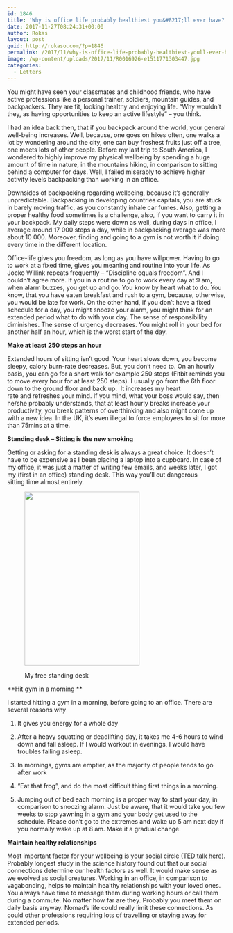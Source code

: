 ```yaml
---
id: 1846
title: 'Why is office life probably healthiest you&#8217;ll ever have?'
date: 2017-11-27T08:24:31+00:00
author: Rokas
layout: post
guid: http://rokaso.com/?p=1846
permalink: /2017/11/why-is-office-life-probably-healthiest-youll-ever-have/
image: /wp-content/uploads/2017/11/R0016926-e1511771303447.jpg
categories:
  - Letters
---
```

You might have seen your classmates and childhood friends, who have active professions like a personal trainer, soldiers, mountain guides, and backpackers. They are fit, looking healthy and enjoying life. &#8220;Why wouldn&#8217;t they, as having opportunities to keep an active lifestyle&#8221; &#8211; you think.

I had an idea back then, that if you backpack around the world, your general well-being increases. Well, because, one goes on hikes often, one walks a lot by wondering around the city, one can buy freshest fruits just off a tree, one meets lots of other people. Before my last trip to South America, I wondered to highly improve my physical wellbeing by spending a huge amount of time in nature, in the mountains hiking, in comparison to sitting behind a computer for days. Well, I failed miserably to achieve higher activity levels backpacking than working in an office.

Downsides of backpacking regarding wellbeing, because it&#8217;s generally unpredictable. Backpacking in developing countries capitals, you are stuck in barely moving traffic, as you constantly inhale car fumes. Also, getting a proper healthy food sometimes is a challenge, also, if you want to carry it in your backpack. My daily steps were down as well, during days in office, I average around 17 000 steps a day, while in backpacking average was more about 10 000. Moreover, finding and going to a gym is not worth it if doing every time in the different location.

Office-life gives you freedom, as long as you have willpower. Having to go to work at a fixed time, gives you meaning and routine into your life. As Jocko Willink repeats frequently &#8211; &#8220;Discipline equals freedom&#8221;. And I couldn&#8217;t agree more. If you in a routine to go to work every day at 9 am, when alarm buzzes, you get up and go. You know by heart what to do. You know, that you have eaten breakfast and rush to a gym, because, otherwise, you would be late for work. On the other hand, if you don&#8217;t have a fixed schedule for a day, you might snooze your alarm, you might think for an extended period what to do with your day. The sense of responsibility diminishes. The sense of urgency decreases. You might roll in your bed for another half an hour, which is the worst start of the day.

**Make at least 250 steps an hour**

Extended hours of sitting isn&#8217;t good. Your heart slows down, you become sleepy, calory burn-rate decreases. But, you don&#8217;t need to. On an hourly basis, you can go for a short walk for example 250 steps (Fitbit reminds you to move every hour for at least 250 steps). I usually go from the 6th floor down to the ground floor and back up.  It increases my heart rate and refreshes your mind. If you mind, what your boss would say, then he/she probably understands, that at least hourly breaks increase your productivity, you break patterns of overthinking and also might come up with a new idea. In the UK, it&#8217;s even illegal to force employees to sit for more than 75mins at a time.

**Standing desk &#8211; Sitting is the new smoking**

Getting or asking for a standing desk is always a great choice. It doesn&#8217;t have to be expensive as I been placing a laptop into a cupboard. In case of my office, it was just a matter of writing few emails, and weeks later, I got my (first in an office) standing desk. This way you&#8217;ll cut dangerous sitting time almost entirely.<figure id="attachment_1871" aria-describedby="caption-attachment-1871" style="width: 265px" class="wp-caption alignnone">

[<img class="wp-image-1871 size-medium" src="http://rokaso.com/wp-content/uploads/2017/11/R0016926-e1511771303447-265x400.jpg" alt="" width="265" height="400" srcset="http://rokaso.com/wp-content/uploads/2017/11/R0016926-e1511771303447-265x400.jpg 265w, http://rokaso.com/wp-content/uploads/2017/11/R0016926-e1511771303447-464x700.jpg 464w, http://rokaso.com/wp-content/uploads/2017/11/R0016926-e1511771303447-768x1160.jpg 768w, http://rokaso.com/wp-content/uploads/2017/11/R0016926-e1511771303447-662x1000.jpg 662w, http://rokaso.com/wp-content/uploads/2017/11/R0016926-e1511771303447-370x559.jpg 370w, http://rokaso.com/wp-content/uploads/2017/11/R0016926-e1511771303447-1040x1570.jpg 1040w, http://rokaso.com/wp-content/uploads/2017/11/R0016926-e1511771303447-530x800.jpg 530w" sizes="(max-width: 265px) 100vw, 265px" />](http://rokaso.com/wp-content/uploads/2017/11/R0016926-e1511771303447.jpg)<figcaption id="caption-attachment-1871" class="wp-caption-text">My free standing desk</figcaption></figure> 

**Hit gym in a morning **

I started hitting a gym in a morning, before going to an office. There are several reasons why

1) It gives you energy for a whole day

2) After a heavy squatting or deadlifting day, it takes me 4-6 hours to wind down and fall asleep. If I would workout in evenings, I would have troubles falling asleep.

3) In mornings, gyms are emptier, as the majority of people tends to go after work

4) &#8220;Eat that frog&#8221;, and do the most difficult thing first things in a morning.

5) Jumping out of bed each morning is a proper way to start your day, in comparison to snoozing alarm. Just be aware, that it would take you few weeks to stop yawning in a gym and your body get used to the schedule. Please don&#8217;t go to the extremes and wake up 5 am next day if you normally wake up at 8 am. Make it a gradual change.

**Maintain healthy relationships**

Most important factor for your wellbeing is your social circle ([TED talk here](https://www.ted.com/talks/robert_waldinger_what_makes_a_good_life_lessons_from_the_longest_study_on_happiness)). Probably longest study in the science history found out that our social connections determine our health factors as well. It would make sense as we evolved as social creatures. Working in an office, in comparison to vagabonding, helps to maintain healthy relationships with your loved ones. You always have time to message them during working hours or call them during a commute. No matter how far are they. Probably you meet them on daily basis anyway. Nomad&#8217;s life could really limit these connections. As could other professions requiring lots of travelling or staying away for extended periods.

&nbsp;
